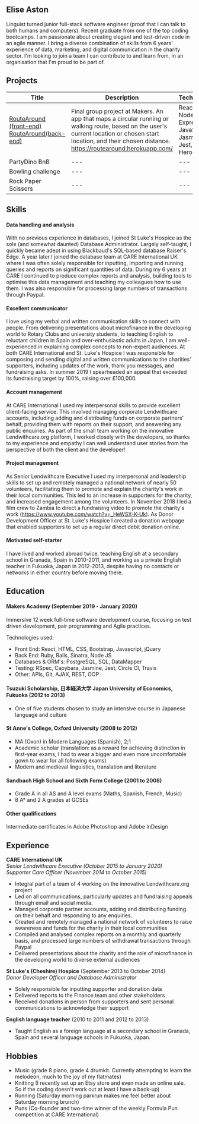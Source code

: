 ## Elise Aston

Linguist turned junior full-stack software engineer (proof that I can talk to both humans and computers). Recent graduate from one of the top coding bootcamps. I am passionate about creating elegant and test-driven code in an agile manner. I bring a diverse combination of skills from 6 years' experience of data, marketing, and digital communication in the charity sector. I'm looking to join a team I can contribute to and learn from, in an organisation that I'm proud to be part of.

## Projects

| Title | Description | Technologies |
| --- | --- | --- |
| [RouteAround (front-end)](https://github.com/eliseaston/Route_Around_Front-end) [RouteAround(back-end)](https://github.com/eliseaston/Route_Around) | Final group project at Makers. An app that maps a circular running or walking route, based on the user's current location or chosen start location, and their chosen distance. https://routearound.herokuapp.com/ | React, Node.js Express, JavaScript, Jasmine, Jest, Travis, Heroku |
| PartyDino BnB | --- | --- |
| Bowling challenge | --- | --- |
| Rock Paper Scissors | --- | --- |

## Skills

#### Data handling and analysis

With no previous experience in databases, I joined St Luke's Hospice as the sole (and somewhat daunted) Database Administrator. Largely self-taught, I quickly became adept in using Blackbaud's SQL-based database Raiser's Edge. A year later I joined the database team at CARE International UK where I was often solely responsible for inputting, importing and running queries and reports on significant quantities of data. During my 6 years at CARE I continued to produce complex reports and analysis, building tools to optimise this data management and teaching my colleagues how to use them. I was also responsible for processing large numbers of transactions through Paypal.

#### Excellent communicator

I love using my verbal and written communication skills to connect with people. From delivering presentations about microfinance in the developing world to Rotary Clubs and university students, to teaching English to reluctant children in Spain and over-enthusiastic adults in Japan, I am well-experienced in explaining complex concepts to non-expert audiences. At both CARE International and St. Luke's Hospice I was responsible for composing and sending digital and written communications to the charities' supporters, including updates of the work, thank you messages, and fundraising asks. In summer 2019 I spearheaded an appeal that exceeded its fundraising target by 100%, raising over £100,000.

#### Account management

At CARE International I used my interpersonal skills to provide excellent client-facing service. This involved managing corporate Lendwithcare accounts, including adding and distributing funds on corporate partners' behalf, providing them with reports on their support, and answering any public enquiries. As part of the small team working on the innovative Lendwithcare.org platform, I worked closely with the developers, so thanks to my experience and empathy I can well understand user stories from the perspective of both the client and the developer!

#### Project management

As Senior Lendwithcare Executive I used my interpersonal and leadership skills to set up and remotely managed a national network of nearly 50 volunteers, facilitating them to promote and explain the charity's work in their local communities. This led to an increase in supporters for the charity, and increased engagement among the volunteers. In November 2018 I led a film crew to Zambia to direct a fundraising video to promote the charity's work (https://www.youtube.com/watch?v=_HeWSX-K-Uk). As Donor Development Officer at St. Luke's Hospice I created a donation webpage that enabled supporters to set up a regular direct debit donation online.

#### Motivated self-starter

I have lived and worked abroad twice, teaching English at a secondary school in Granada, Spain in 2010-2011, and working as a private English teacher in Fukuoka, Japan in 2012-2013, despite having no contacts or networks in either country before moving there.

## Education

#### Makers Academy (September 2019 - January 2020)

Immersive 12 week full-time software development course, focusing on test driven development, pair programming and Agile practices.

Technologies used:
* Front End: React, HTML, CSS, Bootstrap, Javascript, jQuery
* Back End: Ruby, Rails, Sinatra, Node JS
* Databases & ORM's: PostgreSQL, SQL, DataMapper
* Testing: RSpec, Capybara, Jasmine, Jest, Circle CI, Travis
* Other: APIs, Git, AJAX, REST, OOP


#### Tsuzuki Scholarship, 日本経済大学 Japan University of Economics, Fukuoka (2012 to 2013)

- One of five students chosen to study an intensive course in Japanese language and culture


#### St Anne's College, Oxford University (2008 to 2012)

- MA (Oxon) in Modern Languages (Spanish), 2;1
- Academic scholar (translation: as a reward for achieving distinction in first-year exams, I had to wear a bigger and even more uncomfortable gown to wear for all following exams)
- Modern and medieval linguistics, translation and literature


#### Sandbach High School and Sixth Form College (2001 to 2008)

- Grade A in all AS and A level exams (Maths, Spanish, French, Music)
- 8 A* and 2 A grades at GCSEs

#### Other qualifications

Intermediate certificates in Adobe Photoshop and Adobe InDesign

## Experience

**CARE International UK**   
*Senior Lendwithcare Executive (October 2015 to January 2020)* <br>
*Supporter Care Officer (November 2014 to October 2015)*
- Integral part of a team of 4 working on the innovative Lendwithcare.org project
- Led on all communications, particularly updates and fundraising appeals through email and social media.
- Managed corporate partner accounts, adding and distributing funding on their behalf and responding to any enquiries.
- Created and remotely managed a national network of volunteers to raise awareness and funds for the charity in their local communities
- Compiled and analysed complex reports on a monthly and quarterly basis, and processed large numbers of withdrawal transactions through Paypal
- Delivered presentations about the charity and the role of microfinance in the developing world to diverse external audiences

**St Luke's (Cheshire) Hospice** (September 2013 to October 2014)    
*Donor Developer Officer and Database Administrator*  
- Solely responsible for inputting supporter and donation data
- Delivered reports to the Finance team and other stakeholders
- Received donations in person from supporters and sent personal communications to acknowledge their support

**English language teacher** (2010 to 2011 and 2012 to 2013)
- Taught English as a foreign language at a secondary school in Granada, Spain and several language schools in Fukuoka, Japan.

## Hobbies

- Music (grade 8 piano, grade 4 drumkit. Currently attempting to learn the melodeon, much to the joy of my flatmates)
- Knitting (I recently set up an Etsy store and even made an online sale. So if the coding doesn't work out at least I have a back-up)
- Running (Saturday morning parkrun makes me feel better about Saturday morning brunch)
- Puns (Co-founder and two-time winner of the weekly Formula Pun competition at CARE International)
